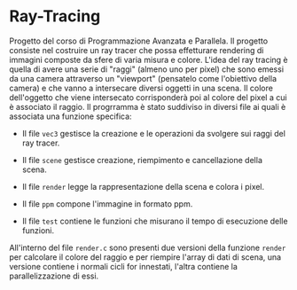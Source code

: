 # Ray-Tracing


Progetto del corso di Programmazione Avanzata e Parallela.
Il progetto consiste nel costruire un ray tracer che possa effetturare rendering di immagini composte da sfere di varia misura e colore.
L'idea del ray tracing è quella di avere una serie di "raggi" (almeno uno per pixel) che
sono emessi da una camera attraverso un "viewport" (pensatelo come l'obiettivo della
camera) e che vanno a intersecare diversi oggetti in una scena. Il colore dell'oggetto che
viene intersecato corrisponderà poi al colore del pixel a cui è associato il raggio.
Il progrramma è stato suddiviso in diversi file ai quali è associata una funzione specifica:
- Il file ```vec3``` gestisce la creazione e le operazioni da svolgere sui raggi del ray tracer.

- Il file ```scene``` gestisce creazione, riempimento e cancellazione della scena.

- Il file ```render``` legge la rappresentazione della scena e colora i pixel.

- Il file ```ppm``` compone l'immagine in formato ppm.

- Il file ```test``` contiene le funzioni che misurano il tempo di esecuzione delle funzioni.

All'interno del file ```render.c``` sono presenti due versioni della funzione ```render``` per calcolare il colore del raggio e per riempire l'array di dati di scena, una versione contiene i normali cicli for innestati, l'altra contiene la parallelizzazione di essi.


